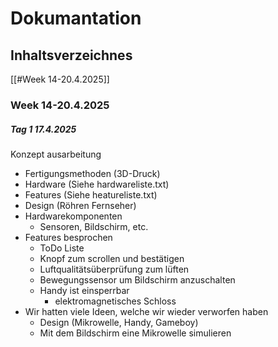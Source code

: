 # Dokumantation

## Inhaltsverzeichnes

[[#Week 14-20.4.2025]]






### Week 14-20.4.2025

##### Tag 1 17.4.2025
Konzept ausarbeitung
- Fertigungsmethoden (3D-Druck)
- Hardware (Siehe hardwareliste.txt)
- Features (Siehe heatureliste.txt)
- Design (Röhren Fernseher)
- Hardwarekomponenten
  - Sensoren, Bildschirm, etc.
- Features besprochen
  - ToDo Liste
  - Knopf zum scrollen und bestätigen
  - Luftqualitätsüberprüfung zum lüften
  - Bewegungssensor um Bildschirm anzuschalten
  - Handy ist einsperrbar
    - elektromagnetisches Schloss
- Wir hatten viele Ideen, welche wir wieder verworfen haben
  - Design (Mikrowelle, Handy, Gameboy)
  - Mit dem Bildschirm eine Mikrowelle simulieren
